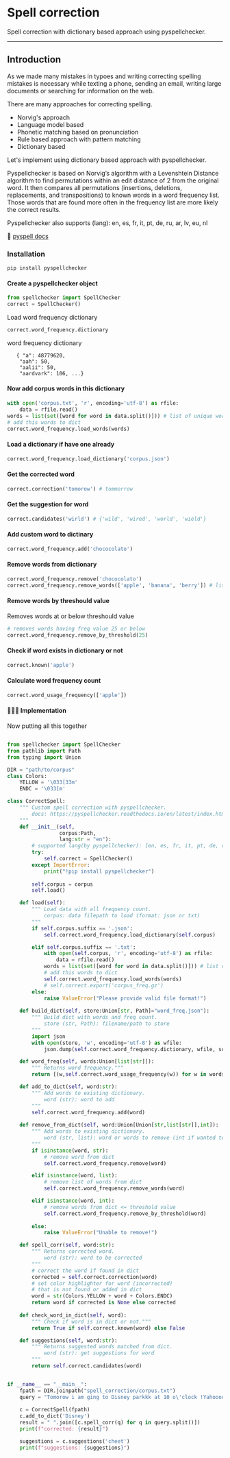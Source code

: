 # Spell correction
Spell correction with dictionary based approach using pyspellchecker.

---

## Introduction

As we made many mistakes in typoes and writing correcting spelling mistakes is necessary 
while texting a phone, sending an email, writing large documents or searching for information on the web.

There are many approaches for correcting spelling.
- Norvig's approach
- Language model based
- Phonetic matching based on pronunciation
- Rule based approach with pattern matching
- Dictionary based
  
Let's implement using dictionary based approach with pyspellchecker.

Pyspellchecker is based on Norvig’s algorithm with a Levenshtein Distance algorithm to find permutations within an edit distance of 2 from the original word. It then compares all permutations (insertions, deletions, replacements, and transpositions) to known words in a word frequency list. Those words that are found more often in the frequency list are more likely the correct results.

Pyspellchecker also supports (lang): en, es, fr, it, pt, de, ru, ar, lv, eu, nl 

🔗 [pyspell docs](https://pyspellchecker.readthedocs.io/en/latest/index.html)

### Installation
```shell
pip install pyspellchecker
```

#### Create a pyspellchecker object
```python
from spellchecker import SpellChecker
correct = SpellChecker()
```

Load word frequency dictionary
```py
correct.word_frequency.dictionary
```

word frequency dictionary 
```shell
   { "a": 48779620,
    "aah": 50,
    "aalii": 50,
    "aardvark": 106, ...}
```

#### Now add corpus words in this dictionary
```py
with open('corpus.txt', 'r', encoding='utf-8') as rfile:
    data = rfile.read()
words = list(set([word for word in data.split()])) # list of unique words
# add this words to dict
correct.word_frequency.load_words(words)
```

#### Load a dictionary if have one already
```py
correct.word_frequency.load_dictionary('corpus.json')
```

#### Get the corrected word
```py
correct.correction('tomorow') # tommorrow
```

#### Get the suggestion for word
```py
correct.candidates('wirld') # {'wild', 'wired', 'world', 'wield'}
```

#### Add custom word to dictinary
```py
correct.word_frequency.add('chococolato')
```

#### Remove words from dictionary
```py
correct.word_frequency.remove('chococolato')
correct.word_frequency.remove_words(['apple', 'banana', 'berry']) # list
```

#### Remove words by threshould value
Removes words at or below threshould value
```py
# removes words having freq value 25 or below
correct.word_frequency.remove_by_threshold(25)
```

#### Check if word exists in dictionary or not
```py
correct.known('apple')
```

#### Calculate word frequency count
```py
correct.word_usage_frequency(['apple'])
```

#### 👩🏻‍💻 Implementation
Now putting all this together

```py title='spell_correction.py'

from spellchecker import SpellChecker
from pathlib import Path
from typing import Union

DIR = "path/to/corpus"
class Colors:
    YELLOW = '\033[33m'
    ENDC = '\033[m'

class CorrectSpell:
    """ Custom spell correction with pyspellchecker.
        docs: https://pyspellchecker.readthedocs.io/en/latest/index.html
    """
    def __init__(self,
                 corpus:Path,
                 lang:str = "en"):
        # supported lang(by pyspellchecker): [en, es, fr, it, pt, de, ru, ar, lv, eu, nl]
        try:
            self.correct = SpellChecker()
        except ImportError:
            print("!pip install pyspellchecker")
        
        self.corpus = corpus
        self.load()

    def load(self):
        """ Load data with all frequency count.
            corpus: data filepath to load (format: json or txt)
        """
        if self.corpus.suffix == '.json': 
            self.correct.word_frequency.load_dictionary(self.corpus)

        elif self.corpus.suffix == '.txt':
            with open(self.corpus, 'r', encoding='utf-8') as rfile:
                data = rfile.read()
            words = list(set([word for word in data.split()])) # list of unique words
            # add this words to dict
            self.correct.word_frequency.load_words(words)
            # self.correct.export('corpus_freq.gz')
        else:
            raise ValueError("Please provide valid file format!")
        
    def build_dict(self, store:Union[str, Path]="word_freq.json"):
        """ Build dict with words and freq count.
            store (str, Path): filename/path to store
        """
        import json
        with open(store, 'w', encoding='utf-8') as wfile:
            json.dump(self.correct.word_frequency.dictionary, wfile, sort_keys=True, indent=4)

    def word_freq(self, words:Union[list[str]]):
        """ Returns word frequency."""
        return [(w,self.correct.word_usage_frequency(w)) for w in words]

    def add_to_dict(self, word:str):
        """ Add words to existing dictionary.
            word (str): word to add
        """
        self.correct.word_frequency.add(word)
    
    def remove_from_dict(self, word:Union[Union[str,list[str]],int]):
        """ Add words to existing dictionary.
            word (str, list): word or words to remove (int if wanted to remove from certain threshould)
        """
        if isinstance(word, str):
            # remove word from dict
            self.correct.word_frequency.remove(word)

        elif isinstance(word, list):
            # remove list of words from dict
            self.correct.word_frequency.remove_words(word)

        elif isinstance(word, int):
            # remove words from dict <= threshold value
            self.correct.word_frequency.remove_by_threshold(word)
        
        else:
            raise ValueError("Unable to remove!")

    def spell_corr(self, word:str):
        """ Returns corrected word.
            word (str): word to be corrected 
        """
        # correct the word if found in dict
        corrected = self.correct.correction(word)
        # set color highlighter for word (incorrected)
        # that is not found or added in dict
        word = str(Colors.YELLOW + word + Colors.ENDC)
        return word if corrected is None else corrected
    
    def check_word_in_dict(self, word):
        """ Check if word is in dict or not."""
        return True if self.correct.known(word) else False

    def suggestions(self, word:str):
        """ Returns suggested words matched from dict.
            word (str): get suggestions for word
        """
        return self.correct.candidates(word)


if __name__ == "__main__":
    fpath = DIR.joinpath("spell_correction/corpus.txt")
    query = "Tomorow i am ging to Disney parkkk at 10 o\'clock !Yahooooo"
    
    c = CorrectSpell(fpath)
    c.add_to_dict('Disney')
    result = " ".join([c.spell_corr(q) for q in query.split()])
    print(f"corrected: {result}")

    suggestions = c.suggestions('cheet')
    print(f"suggestions: {suggestions}")
```
